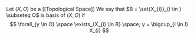 Let $(X,O)$ be a [[Topological Space]]
We say that $B = \set{X_{i}}_{i \in } \subseteq O$ is basis of $(X,O)$ if
$$
\forall_{y \in O} \space \exists_{X_{i} \in B} \space; y = \bigcup_{i \in I} X_{i}
$$
